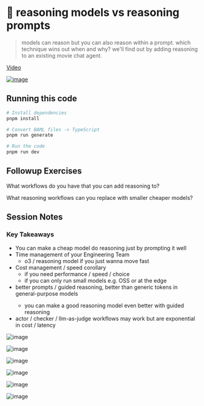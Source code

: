 # 🦄 reasoning models vs reasoning prompts

> models can reason but you can also reason within a prompt. which technique wins out when and why? we'll find out by adding reasoning to an existing movie chat agent.

[Video](https://youtu.be/D-pcKduKdYM)

[![image](https://img.youtube.com/vi/D-pcKduKdYM/0.jpg)](https://youtu.be/D-pcKduKdYM)

## Running this code

```bash
# Install dependencies
pnpm install
```

```bash
# Convert BAML files -> TypeScript
pnpm run generate
```

```bash
# Run the code
pnpm run dev
```

## Followup Exercises

What workflows do you have that you can add reasoning to?

What reasoning workflows can you replace with smaller cheaper models?

## Session Notes

### Key Takeaways

- You can make a cheap model do reasoning just by prompting it well
- Time management of your Engineering Team
     - o3 / reasoning model if you just wanna move fast
- Cost management / speed corollary
     - if you need performance / speed / choice 
     - if you can only run small models e.g. OSS or at the edge
- better prompts / guided reasoning, better than generic <THINK> 
  tokens in general-purpose models
     - you can make a good reasoning model even better with guided reasoning
- actor / checker / llm-as-judge workflows may work but are exponential in cost / latency


![image](https://github.com/user-attachments/assets/7fefd512-b488-437a-8ed1-f64024f6c781)



![image](https://github.com/user-attachments/assets/d01d797f-ee23-4e15-a3b5-58547ac33768)




![image](https://github.com/user-attachments/assets/f73d3db8-79d2-4f29-bb4f-758870e86c72)



![image](https://github.com/user-attachments/assets/b7290e01-ee31-4378-8943-fbd27ab2b0f3)



![image](https://github.com/user-attachments/assets/201380ad-837b-4dc7-8b49-9f7ba350ebbf)


![image](https://github.com/user-attachments/assets/365a92ae-a6e5-41b5-ad00-720b9abf4697)

